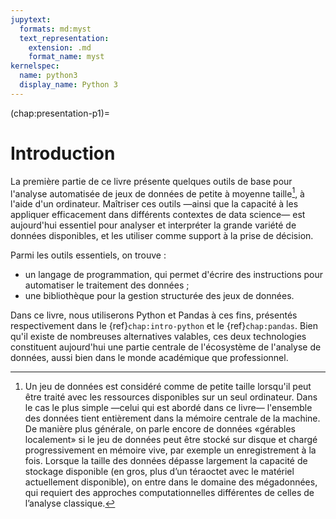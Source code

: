 ```yaml
---
jupytext:
  formats: md:myst
  text_representation:
    extension: .md
    format_name: myst
kernelspec:
  name: python3
  display_name: Python 3
---
```


(chap:presentation-p1)=
# Introduction

La première partie de ce livre présente quelques outils de base pour l'analyse
automatisée de jeux de données de petite à moyenne taille[^big-data], à l'aide
d'un ordinateur. Maîtriser ces outils &mdash;ainsi que la capacité à les
appliquer efficacement dans différents contextes de data science&mdash; est
aujourd'hui essentiel pour analyser et interpréter la grande variété de données
disponibles, et les utiliser comme support à la prise de décision.

Parmi les outils essentiels, on trouve :

- un langage de programmation, qui permet d'écrire des instructions pour
  automatiser le traitement des données ;
- une bibliothèque pour la gestion structurée des jeux de données.

Dans ce livre, nous utiliserons Python et Pandas à ces fins, présentés
respectivement dans le {ref}`chap:intro-python` et le {ref}`chap:pandas`. Bien
qu'il existe de nombreuses alternatives valables, ces deux technologies
constituent aujourd'hui une partie centrale de l'écosystème de l'analyse de
données, aussi bien dans le monde académique que professionnel.

[^big-data]: Un jeu de données est considéré comme de petite taille lorsqu'il
peut être traité avec les ressources disponibles sur un seul ordinateur. Dans
le cas le plus simple &mdash;celui qui est abordé dans ce livre&mdash;
l'ensemble des données tient entièrement dans la mémoire centrale de la
machine. De manière plus générale, on parle encore de données «gérables
localement» si le jeu de données peut être stocké sur disque et chargé
progressivement en mémoire vive, par exemple un enregistrement à la fois.
Lorsque la taille des données dépasse largement la capacité de stockage
disponible (en gros, plus d’un téraoctet avec le matériel actuellement
disponible), on entre dans le domaine des mégadonnées, qui requiert des
approches computationnelles différentes de celles de l’analyse classique.
